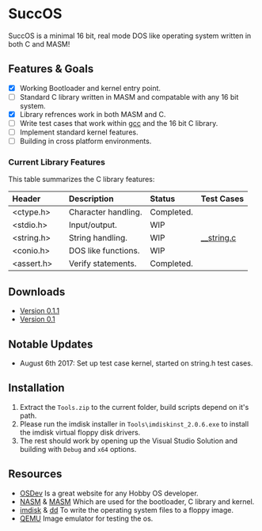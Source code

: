 # SuccOS
SuccOS is a minimal 16 bit, real mode DOS like operating system written in both C and MASM!

## Features & Goals
* [x] Working Bootloader and kernel entry point.
* [ ] Standard C library written in MASM and compatable with any 16 bit system.
* [x] Library refrences work in both MASM and C.
* [ ] Write test cases that work within [gcc](https://gcc.gnu.org/) and the 16 bit C library.
* [ ] Implement standard kernel features. 
* [ ] Building in cross platform environments.

### Current Library Features
This table summarizes the C library features:

| Header        | Description                       | Status        | Test Cases
| :------------ | :-------------------------------- | :------------ | :---------
<ctype.h>       | Character handling.               | Completed.    | 
<stdio.h>       | Input/output.                     | WIP           |
<string.h>      | String handling.                  | WIP           | [__string.c](SuccOS/libsrc/tests/__string.c)  
<conio.h>       | DOS like functions.               | WIP           |
<assert.h>      | Verify statements.                | Completed.

## Downloads
* [Version 0.1.1](https://github.com/SpookyVerkauferin/SuccOS/archive/master.zip)
* [Version 0.1](https://github.com/SpookyVerkauferin/SuccOS-0.1) 

## Notable Updates
* August 6th 2017: Set up test case kernel, started on string.h test cases.

## Installation
1) Extract the `Tools.zip` to the current folder, build scripts depend on it's path.
2) Please run the imdisk installer in `Tools\imdiskinst_2.0.6.exe` to install the imdisk virtual floppy disk drivers. 
3) The rest should work by opening up the Visual Studio Solution and building with `Debug` and `x64` options.

## Resources
* [OSDev] Is a great website for any Hobby OS developer.
* [NASM] & [MASM] Which are used for the bootloader, C library and kernel.
* [imdisk] & [dd] To write the operating system files to a floppy image.
* [QEMU] Image emulator for testing the os.

[QEMU]:   http://www.qemu.org/
[imdisk]: http://www.ltr-data.se/opencode.html/
[dd]:	    http://uranus.chrysocome.net/linux/rawwrite/dd-old.htm
[OSDev]:  http://wiki.osdev.org/Main_Page
[MASM]:   http://www.masm32.com/download.htm
[NASM]:   http://www.nasm.us/index.php
